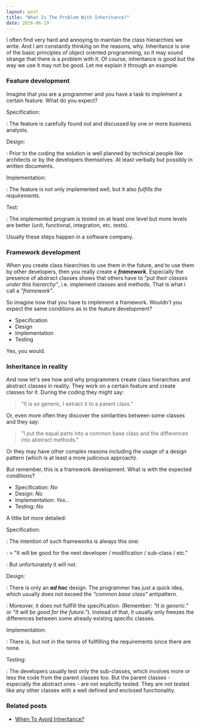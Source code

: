 ```yaml
---
layout: post
title: "What Is The Problem With Inheritance?"
date: 2016-06-19
---
```


I often find very hard and annoying to maintain the class hierarchies we write. And I am constantly thinking on the reasons, why. Inheritance is one of the basic principles of object oriented programming, so it may sound strange that there is a problem with it. Of course, inheritance is good but the way we use it may not be good. Let me explain it through an example.


### Feature development

Imagine that you are a programmer and you have a task to implement a certain feature. What do you expect?

Specification: 

: The feature is carefully found out and discussed by one or more business analysts.

Design: 

: Prior to the coding the solution is well planned by technical people like architects or by the developers themselves. At least verbally but possibly in written documents.

Implementation:

: The feature is not only implemented well, but it also *fulfills the requirements*.

Test:

: The implemented program is tested on at least one level but more levels are better (unit, functional, integration, etc. tests).

Usually these steps happen in a software company.


### Framework development

When you create class hiearchies to use them in the future, and to use them by other developers, then you really create a ***framework***. Especially the presence of abstract classes shows that others have to *"put their classes under this hierarchy"*, i.e. implement classes and methods. That is what i call a *"framework"*.

So imagine now that you have to implement a framework. Wouldn't you expect the same conditions as in the feature development?

* Specification
* Design
* Implementation
* Testing

Yes, you would.


### Inheritance in reality

And now let's see how and why programmers create class hierarchies and abstract classes in reality. They work on a certain feature and create classes for it. During the coding they might say:

> "It is so generic, I extract it to a parent class."

Or, even more often they discover the similarities between some classes and they say:

> "I put the equal parts into a common base class and the differences into abstract methods."

Or they may have other complex reasons including the usage of a design pattern (which is at least a more judicious approach).

But remember, this is a framework development. What is with the expected conditions?

* Specification: *No*
* Design: *No*
* Implementation: *Yes...*
* Testing: *No*

A little bit more detailed:

Specification:

: The intention of such frameworks is always this one:

: > "It will be good for the next developer / modification / sub-class / etc."

: But unfortunately it will not.

Design:

: There is only an ***ad hoc*** design. The programmer has just a quick idea, which usually does not exceed the *"common base class"* antipattern.

: Moreover, it does not fullfill the specification. (Remember: *"It is generic."* or *"It will be good for the future."*). Instead of that, it usually only freezes the differences between some already existing specific classes.

Implementation:

: There is, but not in the terms of fullfilling the requirements since there are none.

Testing:

: The developers usually test only the sub-classes, which involves more or less the code from the parent classes too. But the parent classes - especially the abstract ones - are not explicitly tested. They are not tested like any other classes with a well defined and enclosed functionality.


### Related posts

* [When To Avoid Inheritance?](http://petozoltan.github.io/2016/06/18/when-to-avoid-inheritance.html)
